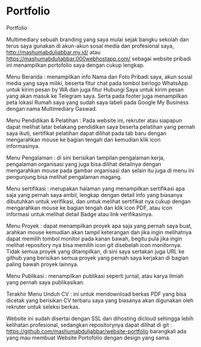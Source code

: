 # Portfolio
Portfolio

Multimediary sebuah branding yang saya mulai sejak bangku sekolah dan terus saya gunakan di akun-akun sosal media dan profesional saya, http://mashumabduljabbar.my.id/ atau https://mashumabduljabbar.000webhostapp.com/ sebagai website pribadi ini menampilkan portofolio saya dengan cukup lengkap.

Menu Beranda : menampilkan info Nama dan Foto Pribadi saya, akun sosial media yang saya miliki, beserta fitur chat pada tombol berlogo WhatsApp untuk kirim pesan by WA dan juga fitur Hubungi Saya untuk kirim pesan yang akan masuk ke Telegram saya. Serta pada footer juga menampilkan peta lokasi Rumah saya yang sudah saya labeli pada Google My Business dengan nama Multimediary Gaswad.

Menu Pendidikan & Pelatihan : Pada website ini, rekruter atau siapapun dapat melihat latar belakang pendidikan saya beserta pelatihan yang pernah saya ikuti, sertifikat pelatihan dapat dilihat pada tab baru dengan mengarahkan mouse ke bagian tengah dan kemudian klik icon informasinya. 

Menu Pengalaman : di sini berisikan tampilan pengalaman kerja, pengalaman organisasi yang juga bisa dilihat detailnya dengan mengarahkan mouse pada gambar organisasi dan selain itu juga di menu ini pengunjung bisa melihat pengalaman magang. 

Menu sertifikasi : merupakan halaman yang menampilkan sertifikasi apa saja yang pernah saya ambil, lengkap dengan detail info yang biasanya dibutuhkan untuk verifikasi, dan untuk melihat sertifikat  nya cukup dengan mengarahkan mouse ke bagian tengah dan klik icon PDF, atau icon informasi untuk melihat detail Badge atau link verifikasinya. 

Menu Proyek : dapat menampilkan proyek apa saja yang pernah saya buat, arahkan mouse kemudian akan tampil keterangan dan jika ingin melihatnya dapat memilih tombol monitor pada kanan bawah, begitu pula jika ingin melihat repository nya bisa memilih icon git disebelah icon monitornya. Tidak semua proyek yang ditampilkan, di sini saya sertakan juga URL ke github  yang berisikan semua proyek yang pernah saya kerjakan di bagian paling bawah proyek lainnya.

Menu Publikasi : menampilkan publikasi seperti jurnal, atau karya ilmiah yang pernah saya publikasikan.

Terakhir Menu Unduh CV : ini untuk mendownload berkas PDF yang bisa dicetak yang berisikan CV terbaru saya yang biasanya akan digunakan oleh rekruter untuk seleksi berkas.

Website ini sudah disertai dengan SSL dan dihosting dicloud sehingga lebih kelihatan profesional, sedangkan repositorynya dapat dilihat di git : https://github.com/mashumabduljabbar/website-portfolio barangkali ada yang mau membuat Website Portofolio dengan design yang sama.
